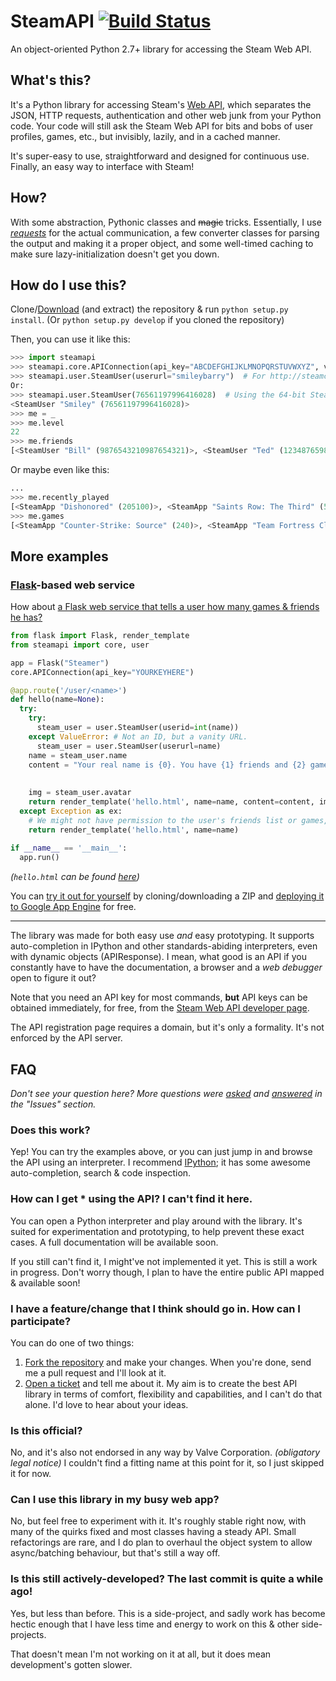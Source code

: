 SteamAPI [![Build Status](https://travis-ci.org/smiley/steamapi.svg?branch=master)](https://travis-ci.org/smiley/steamapi)
========
An object-oriented Python 2.7+ library for accessing the Steam Web API.

## What's this?
It's a Python library for accessing Steam's [Web API](http://steamcommunity.com/dev), which separates the JSON, HTTP requests, authentication and other web junk from your Python code. Your code will still ask the Steam Web API for bits and bobs of user profiles, games, etc., but invisibly, lazily, and in a cached manner.

It's super-easy to use, straightforward and designed for continuous use. Finally, an easy way to interface with Steam!

## How?
With some abstraction, Pythonic classes and ~~magic~~ tricks. Essentially, I use [*requests*](//github.com/kennethreitz/requests) for the actual communication, a few converter classes for parsing the output and making it a proper object, and some well-timed caching to make sure lazy-initialization doesn't get you down.

## How do I use this?
Clone/[Download](/smiley/steamapi/archive/master.zip) (and extract) the repository & run `python setup.py install`. (Or `python setup.py develop` if you cloned the repository)

Then, you can use it like this:
```python
>>> import steamapi
>>> steamapi.core.APIConnection(api_key="ABCDEFGHIJKLMNOPQRSTUVWXYZ", validate_key=True)  # <-- Insert API key here
>>> steamapi.user.SteamUser(userurl="smileybarry")  # For http://steamcommunity.com/id/smileybarry
Or:
>>> steamapi.user.SteamUser(76561197996416028)  # Using the 64-bit Steam user ID
<SteamUser "Smiley" (76561197996416028)>
>>> me = _
>>> me.level
22
>>> me.friends
[<SteamUser "Bill" (9876543210987654321)>, <SteamUser "Ted" (1234876598762345)>, ...]
```

Or maybe even like this:
```python
...
>>> me.recently_played
[<SteamApp "Dishonored" (205100)>, <SteamApp "Saints Row: The Third" (55230)>, ...]
>>> me.games
[<SteamApp "Counter-Strike: Source" (240)>, <SteamApp "Team Fortress Classic" (20)>, <SteamApp "Half-Life: Opposing Force" (50)>, ...]
```

## More examples
### [Flask](http://flask.pocoo.org/)-based web service
How about [a Flask web service that tells a user how many games & friends he has?](/smiley/steamapi-flask-example)

```python
from flask import Flask, render_template
from steamapi import core, user

app = Flask("Steamer")
core.APIConnection(api_key="YOURKEYHERE")

@app.route('/user/<name>')
def hello(name=None):
  try:
    try:
      steam_user = user.SteamUser(userid=int(name))
    except ValueError: # Not an ID, but a vanity URL.
      steam_user = user.SteamUser(userurl=name)
    name = steam_user.name
    content = "Your real name is {0}. You have {1} friends and {2} games.".format(steam_user.real_name,
                                                                                  len(steam_user.friends),
                                                                                  len(steam_user.games))
    img = steam_user.avatar
    return render_template('hello.html', name=name, content=content, img=img)
  except Exception as ex:
    # We might not have permission to the user's friends list or games, so just carry on with a blank message.
    return render_template('hello.html', name=name)
  
if __name__ == '__main__':
  app.run()
```
*(`hello.html` can be found [here](//github.com/smiley/steamapi-flask-example/blob/master/templates/hello.html))*

You can [try it out for yourself](//github.com/smiley/steamapi-flask-example) by cloning/downloading a ZIP and [deploying it to Google App Engine](https://cloud.google.com/appengine/docs/python/tools/uploadinganapp?hl=en) for free.

---

The library was made for both easy use *and* easy prototyping. It supports auto-completion in IPython and other standards-abiding interpreters, even with dynamic objects (APIResponse). I mean, what good is an API if you constantly have to have the documentation, a browser and a *web debugger* open to figure it out?

Note that you need an API key for most commands, **but** API keys can be obtained immediately, for free, from the [Steam Web API developer page](http://steamcommunity.com/dev).

The API registration page requires a domain, but it's only a formality. It's not enforced by the API server.

## FAQ
*Don't see your question here? More questions were [asked](/../../issues?q=is%3Aissue+label%3Aquestion) and [answered](/../../issues?q=is%3Aissue+label%3Aquestion-answered) in the "Issues" section.*

### Does this work?
Yep! You can try the examples above, or you can just jump in and browse the API using an interpreter. I recommend [IPython](http://ipython.org); it has some awesome auto-completion, search & code inspection.

### How can I get \* using the API? I can't find it here.
You can open a Python interpreter and play around with the library. It's suited for experimentation and prototyping, to help prevent these exact cases. A full documentation will be available soon.

If you still can't find it, I might've not implemented it yet. This is still a work in progress. Don't worry though, I plan to have the entire public API mapped & available soon!

### I have a feature/change that I think should go in. How can I participate?
You can do one of two things:
 1. [Fork the repository](/../../fork) and make your changes. When you're done, send me a pull request and I'll look at it.
 2. [Open a ticket](/../../issues/new) and tell me about it. My aim is to create the best API library in terms of comfort, flexibility and capabilities, and I can't do that alone. I'd love to hear about your ideas.

### Is this official?
No, and it's also not endorsed in any way by Valve Corporation. _(obligatory legal notice)_ I couldn't find a fitting name at this point for it, so I just skipped it for now.

### Can I use this library in my busy web app?
No, but feel free to experiment with it. It's roughly stable right now, with many of the quirks fixed and most classes having a steady API. Small refactorings are rare, and I do plan to overhaul the object system to allow async/batching behaviour, but that's still a way off.

### Is this still actively-developed? The last commit is quite a while ago!
Yes, but less than before. This is a side-project, and sadly work has become hectic enough that I have less time and energy to work on this & other side-projects.

That doesn't mean I'm not working on it at all, but it does mean development's gotten slower.

